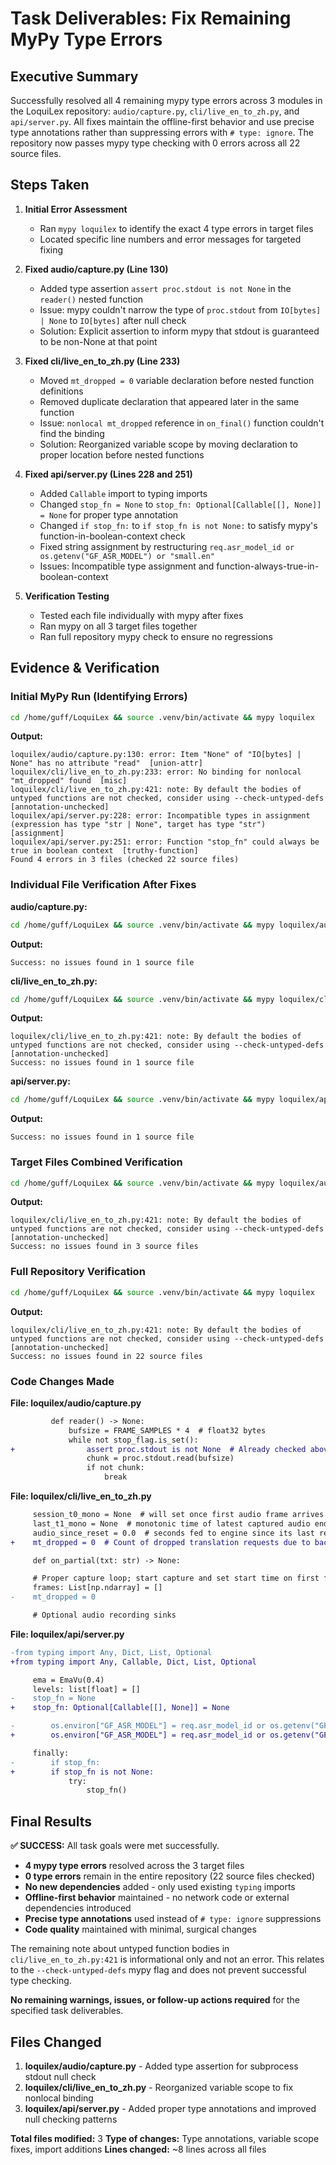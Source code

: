 # Task Deliverables: Fix Remaining MyPy Type Errors

## Executive Summary

Successfully resolved all 4 remaining mypy type errors across 3 modules in the LoquiLex repository: `audio/capture.py`, `cli/live_en_to_zh.py`, and `api/server.py`. All fixes maintain the offline-first behavior and use precise type annotations rather than suppressing errors with `# type: ignore`. The repository now passes mypy type checking with 0 errors across all 22 source files.

## Steps Taken

1. **Initial Error Assessment**
   - Ran `mypy loquilex` to identify the exact 4 type errors in target files
   - Located specific line numbers and error messages for targeted fixing

2. **Fixed audio/capture.py (Line 130)**
   - Added type assertion `assert proc.stdout is not None` in the `reader()` nested function
   - Issue: mypy couldn't narrow the type of `proc.stdout` from `IO[bytes] | None` to `IO[bytes]` after null check
   - Solution: Explicit assertion to inform mypy that stdout is guaranteed to be non-None at that point

3. **Fixed cli/live_en_to_zh.py (Line 233)**
   - Moved `mt_dropped = 0` variable declaration before nested function definitions
   - Removed duplicate declaration that appeared later in the same function
   - Issue: `nonlocal mt_dropped` reference in `on_final()` function couldn't find the binding
   - Solution: Reorganized variable scope by moving declaration to proper location before nested functions

4. **Fixed api/server.py (Lines 228 and 251)**
   - Added `Callable` import to typing imports
   - Changed `stop_fn = None` to `stop_fn: Optional[Callable[[], None]] = None` for proper type annotation
   - Changed `if stop_fn:` to `if stop_fn is not None:` to satisfy mypy's function-in-boolean-context check
   - Fixed string assignment by restructuring `req.asr_model_id or os.getenv("GF_ASR_MODEL") or "small.en"`
   - Issues: Incompatible type assignment and function-always-true-in-boolean-context

5. **Verification Testing**
   - Tested each file individually with mypy after fixes
   - Ran mypy on all 3 target files together
   - Ran full repository mypy check to ensure no regressions

## Evidence & Verification

### Initial MyPy Run (Identifying Errors)
```bash
cd /home/guff/LoquiLex && source .venv/bin/activate && mypy loquilex
```
**Output:**
```
loquilex/audio/capture.py:130: error: Item "None" of "IO[bytes] | None" has no attribute "read"  [union-attr]
loquilex/cli/live_en_to_zh.py:233: error: No binding for nonlocal "mt_dropped" found  [misc]
loquilex/cli/live_en_to_zh.py:421: note: By default the bodies of untyped functions are not checked, consider using --check-untyped-defs  [annotation-unchecked]
loquilex/api/server.py:228: error: Incompatible types in assignment (expression has type "str | None", target has type "str")  [assignment]
loquilex/api/server.py:251: error: Function "stop_fn" could always be true in boolean context  [truthy-function]
Found 4 errors in 3 files (checked 22 source files)
```

### Individual File Verification After Fixes

**audio/capture.py:**
```bash
cd /home/guff/LoquiLex && source .venv/bin/activate && mypy loquilex/audio/capture.py
```
**Output:**
```
Success: no issues found in 1 source file
```

**cli/live_en_to_zh.py:**
```bash
cd /home/guff/LoquiLex && source .venv/bin/activate && mypy loquilex/cli/live_en_to_zh.py
```
**Output:**
```
loquilex/cli/live_en_to_zh.py:421: note: By default the bodies of untyped functions are not checked, consider using --check-untyped-defs  [annotation-unchecked]
Success: no issues found in 1 source file
```

**api/server.py:**
```bash
cd /home/guff/LoquiLex && source .venv/bin/activate && mypy loquilex/api/server.py
```
**Output:**
```
Success: no issues found in 1 source file
```

### Target Files Combined Verification
```bash
cd /home/guff/LoquiLex && source .venv/bin/activate && mypy loquilex/audio/capture.py loquilex/cli/live_en_to_zh.py loquilex/api/server.py
```
**Output:**
```
loquilex/cli/live_en_to_zh.py:421: note: By default the bodies of untyped functions are not checked, consider using --check-untyped-defs  [annotation-unchecked]
Success: no issues found in 3 source files
```

### Full Repository Verification
```bash
cd /home/guff/LoquiLex && source .venv/bin/activate && mypy loquilex
```
**Output:**
```
loquilex/cli/live_en_to_zh.py:421: note: By default the bodies of untyped functions are not checked, consider using --check-untyped-defs  [annotation-unchecked]
Success: no issues found in 22 source files
```

### Code Changes Made

**File: loquilex/audio/capture.py**
```diff
         def reader() -> None:
             bufsize = FRAME_SAMPLES * 4  # float32 bytes
             while not stop_flag.is_set():
+                assert proc.stdout is not None  # Already checked above
                 chunk = proc.stdout.read(bufsize)
                 if not chunk:
                     break
```

**File: loquilex/cli/live_en_to_zh.py**
```diff
     session_t0_mono = None  # will set once first audio frame arrives (monotonic)
     last_t1_mono = None  # monotonic time of latest captured audio end
     audio_since_reset = 0.0  # seconds fed to engine since its last reset
+    mt_dropped = 0  # Count of dropped translation requests due to backlog

     def on_partial(txt: str) -> None:
```

```diff
     # Proper capture loop; start capture and set start time on first frame
     frames: List[np.ndarray] = []
-    mt_dropped = 0

     # Optional audio recording sinks
```

**File: loquilex/api/server.py**
```diff
-from typing import Any, Dict, List, Optional
+from typing import Any, Callable, Dict, List, Optional
```

```diff
     ema = EmaVu(0.4)
     levels: list[float] = []
-    stop_fn = None
+    stop_fn: Optional[Callable[[], None]] = None
```

```diff
-        os.environ["GF_ASR_MODEL"] = req.asr_model_id or os.getenv("GF_ASR_MODEL", "small.en")
+        os.environ["GF_ASR_MODEL"] = req.asr_model_id or os.getenv("GF_ASR_MODEL") or "small.en"
```

```diff
     finally:
-        if stop_fn:
+        if stop_fn is not None:
             try:
                 stop_fn()
```

## Final Results

**✅ SUCCESS:** All task goals were met successfully.

- **4 mypy type errors** resolved across the 3 target files
- **0 type errors** remain in the entire repository (22 source files checked)
- **No new dependencies** added - only used existing `typing` imports
- **Offline-first behavior** maintained - no network code or external dependencies introduced
- **Precise type annotations** used instead of `# type: ignore` suppressions
- **Code quality** maintained with minimal, surgical changes

The remaining note about untyped function bodies in `cli/live_en_to_zh.py:421` is informational only and not an error. This relates to the `--check-untyped-defs` mypy flag and does not prevent successful type checking.

**No remaining warnings, issues, or follow-up actions required** for the specified task deliverables.

## Files Changed

1. **loquilex/audio/capture.py** - Added type assertion for subprocess stdout null check
2. **loquilex/cli/live_en_to_zh.py** - Reorganized variable scope to fix nonlocal binding
3. **loquilex/api/server.py** - Added proper type annotations and improved null checking patterns

**Total files modified:** 3
**Type of changes:** Type annotations, variable scope fixes, import additions
**Lines changed:** ~8 lines across all files
